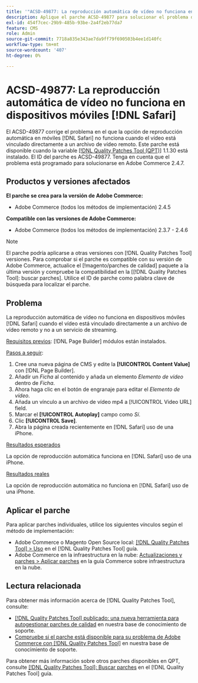 ```yaml
---
title: '"ACSD-49877: La reproducción automática de vídeo no funciona en dispositivos móviles [!DNL Safari]'''
description: Aplique el parche ACSD-49877 para solucionar el problema de Adobe Commerce en el que la opción de reproducción automática de vídeo no funciona en dispositivos móviles [!DNL Safari] cuando el vídeo está vinculado directamente a un archivo de vídeo remoto.
exl-id: 454f7cec-29b9-485b-93be-2a4f2eb77da7
feature: CMS
role: Admin
source-git-commit: 7718a835e343ae7da9ff79f690503b4ee1d140fc
workflow-type: tm+mt
source-wordcount: '407'
ht-degree: 0%

---
```


# ACSD-49877: La reproducción automática de vídeo no funciona en dispositivos móviles [!DNL Safari]

El ACSD-49877 corrige el problema en el que la opción de reproducción automática en móviles [!DNL Safari] no funciona cuando el vídeo está vinculado directamente a un archivo de vídeo remoto. Este parche está disponible cuando la variable [[!DNL Quality Patches Tool (QPT)]](/help/announcements/adobe-commerce-announcements/magento-quality-patches-released-new-tool-to-self-serve-quality-patches.md) 1.1.30 está instalado. El ID del parche es ACSD-49877. Tenga en cuenta que el problema está programado para solucionarse en Adobe Commerce 2.4.7.

## Productos y versiones afectados

**El parche se crea para la versión de Adobe Commerce:**

* Adobe Commerce (todos los métodos de implementación) 2.4.5

**Compatible con las versiones de Adobe Commerce:**

* Adobe Commerce (todos los métodos de implementación) 2.3.7 - 2.4.6

>[!NOTE]
>
>El parche podría aplicarse a otras versiones con [!DNL Quality Patches Tool] versiones. Para comprobar si el parche es compatible con su versión de Adobe Commerce, actualice el [!magento/parches de calidad] paquete a la última versión y compruebe la compatibilidad en la [[!DNL Quality Patches Tool]: buscar parches]. Utilice el ID de parche como palabra clave de búsqueda para localizar el parche.

## Problema

La reproducción automática de vídeo no funciona en dispositivos móviles [!DNL Safari] cuando el vídeo está vinculado directamente a un archivo de vídeo remoto y no a un servicio de streaming.

<u>Requisitos previos</u>:
[!DNL Page Builder] módulos están instalados.

<u>Pasos a seguir</u>:

1. Cree una nueva página de CMS y edite la **[!UICONTROL Content Value]** con [!DNL Page Builder].
1. Añadir un *Ficha* al contenido y añada un elemento *Elemento de vídeo* dentro de *Ficha*.
1. Ahora haga clic en el botón de engranaje para editar el *Elemento de vídeo*.
1. Añada un vínculo a un archivo de vídeo mp4 a [!UICONTROL Video URL] field.
1. Marcar el **[!UICONTROL Autoplay]** campo como *Sí*.
1. Clic **[!UICONTROL Save]**.
1. Abra la página creada recientemente en [!DNL Safari] uso de una iPhone.

<u>Resultados esperados</u>

La opción de reproducción automática funciona en [!DNL Safari] uso de una iPhone.

<u>Resultados reales</u>

La opción de reproducción automática no funciona en [!DNL Safari] uso de una iPhone.

## Aplicar el parche

Para aplicar parches individuales, utilice los siguientes vínculos según el método de implementación:

* Adobe Commerce o Magento Open Source local: [[!DNL Quality Patches Tool] > Uso](https://experienceleague.adobe.com/docs/commerce-operations/tools/quality-patches-tool/usage.html) en el [!DNL Quality Patches Tool] guía.
* Adobe Commerce en la infraestructura en la nube: [Actualizaciones y parches > Aplicar parches](https://experienceleague.adobe.com/docs/commerce-cloud-service/user-guide/develop/upgrade/apply-patches.html) en la guía Commerce sobre infraestructura en la nube.

## Lectura relacionada

Para obtener más información acerca de [!DNL Quality Patches Tool], consulte:

* [[!DNL Quality Patches Tool] publicado: una nueva herramienta para autogestionar parches de calidad](/help/announcements/adobe-commerce-announcements/magento-quality-patches-released-new-tool-to-self-serve-quality-patches.md) en nuestra base de conocimiento de soporte.
* [Compruebe si el parche está disponible para su problema de Adobe Commerce con [!DNL Quality Patches Tool]](/help/support-tools/patches-available-in-qpt-tool/check-patch-for-magento-issue-with-magento-quality-patches.md) en nuestra base de conocimiento de soporte.

Para obtener más información sobre otros parches disponibles en QPT, consulte [[!DNL Quality Patches Tool]: Buscar parches](https://experienceleague.adobe.com/tools/commerce-quality-patches/index.html) en el [!DNL Quality Patches Tool] guía.
